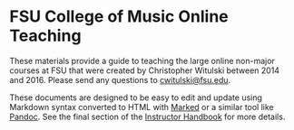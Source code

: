 # <a name='top'></a>FSU College of Music Online Teaching

These materials provide a guide to teaching the large online non-major courses at FSU that were created by Christopher Witulski between 2014 and 2016. Please send any questions to [cwitulski@fsu.edu](mailto:cwitulski@fsu.edu).

These documents are designed to be easy to edit and update using Markdown syntax converted to HTML with [Marked](https://github.com/chjj/marked) or a similar tool like [Pandoc](http://pandoc.org). See the final section of the [Instructor Handbook](InstructorHandbook.md) for more details.
